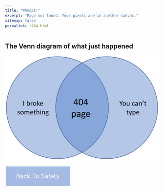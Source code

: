 ```yaml
---
title: "Whoops!"
excerpt: "Page not found. Your pixels are in another canvas."
sitemap: false
permalink: /404.html
---
```


## The Venn diagram of what just happened

![](/assets/images/404_page_venn.png)

<html>
  <head>
    <title>Title of the document</title>
    <style>
      .button {
        background-color: #A5BBE3;
        border: none;
        color: white;
        padding: 20px 34px;
        text-align: center;
        text-decoration: none;
        display: inline-block;
        font-size: 20px;
        margin: 4px 2px;
        cursor: pointer;
      }
    </style>
  </head>
  <body>
    <a href="https://jfking50.github.io/" class="button">Back To Safety</a>
  </body>
</html>
